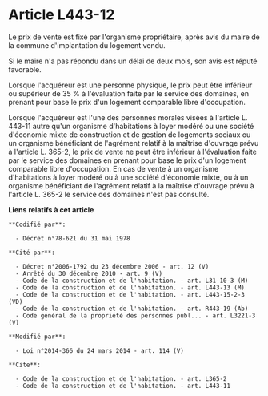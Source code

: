 # Article L443-12

Le prix de vente est fixé par l'organisme propriétaire, après avis du maire de la commune d'implantation du logement vendu. 

Si le maire n'a pas répondu dans un délai de deux mois, son avis est réputé favorable. 

Lorsque l'acquéreur est une personne physique, le prix peut être inférieur ou supérieur de 35 % à l'évaluation faite par le
service des domaines, en prenant pour base le prix d'un logement comparable libre d'occupation. 

Lorsque l'acquéreur est l'une des personnes morales visées à l'article L. 443-11 autre qu'un organisme d'habitations à loyer
modéré ou une société d'économie mixte de construction et de gestion de logements sociaux ou un organisme bénéficiant de
l'agrément relatif à la maîtrise d'ouvrage prévu à l'article L. 365-2, le prix de vente ne peut être inférieur à l'évaluation
faite par le service des domaines en prenant pour base le prix d'un logement comparable libre d'occupation. En cas de vente à
un organisme d'habitations à loyer modéré ou à une société d'économie mixte, ou à un organisme bénéficiant de l'agrément
relatif à la maîtrise d'ouvrage prévu à l'article L. 365-2 le service des domaines n'est pas consulté.

**Liens relatifs à cet article**

	**Codifié par**:

	  - Décret n°78-621 du 31 mai 1978

	**Cité par**:

	  - Décret n°2006-1792 du 23 décembre 2006 - art. 12 (V)
	  - Arrêté du 30 décembre 2010 - art. 9 (V)
	  - Code de la construction et de l'habitation. - art. L31-10-3 (M)
	  - Code de la construction et de l'habitation. - art. L443-13 (M)
	  - Code de la construction et de l'habitation. - art. L443-15-2-3 (VD)
	  - Code de la construction et de l'habitation. - art. R443-19 (Ab)
	  - Code général de la propriété des personnes publ... - art. L3221-3 (V)

	**Modifié par**:

	  - Loi n°2014-366 du 24 mars 2014 - art. 114 (V)

	**Cite**:

	  - Code de la construction et de l'habitation. - art. L365-2
	  - Code de la construction et de l'habitation. - art. L443-11
